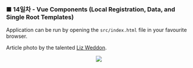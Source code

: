 <h3>■ 14일차 - Vue Components (Local Registration, Data, and Single Root Templates)</h3>

Application can be run by opening the `src/index.html` file in your favourite browser.

Article photo by the talented [Liz Weddon](https://unsplash.com/photos/Uncdy8uz1lI).

<p align="center">
  <img src="./public/assets/components-unique-data-example.png"/>
</p>
